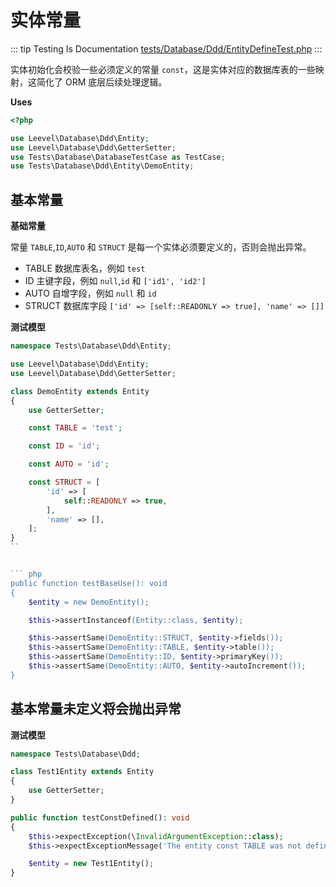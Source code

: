 # 实体常量

::: tip Testing Is Documentation
[tests/Database/Ddd/EntityDefineTest.php](https://github.com/hunzhiwange/framework/blob/master/tests/Database/Ddd/EntityDefineTest.php)
:::
    
实体初始化会校验一些必须定义的常量 `const`，这是实体对应的数据库表的一些映射，这简化了 ORM 底层后续处理逻辑。


**Uses**

``` php
<?php

use Leevel\Database\Ddd\Entity;
use Leevel\Database\Ddd\GetterSetter;
use Tests\Database\DatabaseTestCase as TestCase;
use Tests\Database\Ddd\Entity\DemoEntity;
```

## 基本常量

**基础常量**

常量 `TABLE`,`ID`,`AUTO` 和 `STRUCT` 是每一个实体必须要定义的，否则会抛出异常。

 * TABLE 数据库表名，例如 `test`
 * ID 主键字段，例如 `null`,`id` 和 `['id1', 'id2']`
 * AUTO 自增字段，例如 `null` 和 `id`
 * STRUCT 数据库字段 `['id' => [self::READONLY => true], 'name' => []]`

**测试模型**

``` php
namespace Tests\Database\Ddd\Entity;

use Leevel\Database\Ddd\Entity;
use Leevel\Database\Ddd\GetterSetter;

class DemoEntity extends Entity
{
    use GetterSetter;

    const TABLE = 'test';

    const ID = 'id';

    const AUTO = 'id';

    const STRUCT = [
        'id' => [
            self::READONLY => true,
        ],
        'name' => [],
    ];
}
``


``` php
public function testBaseUse(): void
{
    $entity = new DemoEntity();

    $this->assertInstanceof(Entity::class, $entity);

    $this->assertSame(DemoEntity::STRUCT, $entity->fields());
    $this->assertSame(DemoEntity::TABLE, $entity->table());
    $this->assertSame(DemoEntity::ID, $entity->primaryKey());
    $this->assertSame(DemoEntity::AUTO, $entity->autoIncrement());
}
```
    
## 基本常量未定义将会抛出异常

**测试模型**

``` php
namespace Tests\Database\Ddd;

class Test1Entity extends Entity
{
    use GetterSetter;
}
```


``` php
public function testConstDefined(): void
{
    $this->expectException(\InvalidArgumentException::class);
    $this->expectExceptionMessage('The entity const TABLE was not defined.');

    $entity = new Test1Entity();
}
```